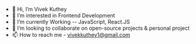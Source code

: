 - 👋 Hi, I’m Vivek Kuthey
- 👀 I’m interested in Frontend Development    
- 🌱 I’m currently Working -- JavaScript, React.JS
- 💞️ I’m looking to collaborate on open-source projects & personal project  
- 📫 How to reach me - vivekkuthey1@gmail.com
